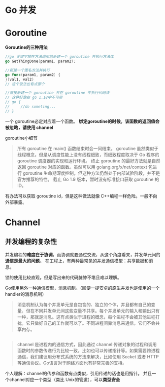 # Go 并发

# Goroutine
**Goroutine的三种用法**
```go
//go 关键字放在方法调用前新建一个 goroutine 并执行方法体
go GetThingDone(param1, param2);

//新建一个匿名方法并执行
go func(param1, param2) {
}(val1, val2)
// 这个说法也有点那个

//直接新建一个 goroutine 并在 goroutine 中执行代码块
// 这种好像在 go 1.18中不可用
// go {
//     //do someting...
// }
```

一个 goroutine必定对应着一个函数。
**绑定goroutine的时候，该函数的返回值会被忽略，请使用 channel**

goroutine小细节
> 所有 goroutine 在 main() 函数结束时会一同结束。
goroutine 虽然类似于线程概念，但是从调度性能上没有线程细致，而细致程度取决于 Go 程序的 goroutine 调度器的实现和运行环境。
终止 goroutine 的最好方法就是自然返回 goroutine 对应的函数。虽然可以用 golang.org/x/net/context 包进行 goroutine 生命期深度控制，但这种方法仍然处于内部试验阶段，并不是官方推荐的特性。
截止 Go 1.9 版本，暂时没有标准接口获取 goroutine 的 ID。

有办法可以获取 goroutine id，但是这种做法就像 C++编程一样危险。一般不向外部暴露。



# Channel
## 并发编程的复杂性
并发编程的**难度在于协调**，而协调就要通过交流，从这个角度看来，并发单元间的**通信是最大的问题**。
在工程上，有两种最常见的并发通信模型：共享数据和消息。

锁的使用比较直观，但是写出来的代码臃肿不堪且难以理解。

Go使用另外一种通信模型，消息机制。（顺便一提安卓的原生并发也是使用的一个handler的消息机制）
> 消息机制认为每个并发单元是自包含的、独立的个体，并且都有自己的变量，但在不同并发单元间这些变量不共享。每个并发单元的输入和输出只有一种，那就是消息。这有点类似于进程的概念，每个进程不会被其他进程打扰，它只做好自己的工作就可以了。不同进程间靠消息来通信，它们不会共享内存。


## 
> channel 是进程内的通信方式，因此通过 channel 传递对象的过程和调用函数时的参数传递行为比较一致，比如也可以传递指针等。如果需要跨进程通信，我们建议用分布式系统的方法来解决，比如使用 Socket 或者 HTTP 等通信协议。Go语言对于网络方面也有非常完善的支持。

个人理解：channel的传参和函数有点类似，引用传递的话也是用指针。
并且一个channel对应一个类型（类比 Unix的管道），可以**类型安全**
